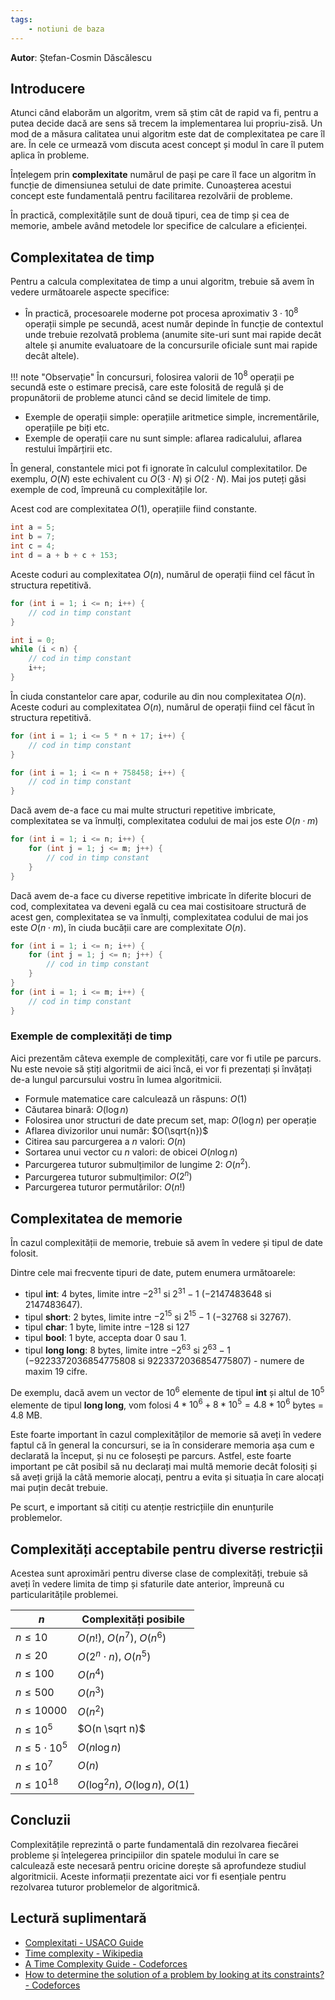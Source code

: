```yaml
---
tags:
    - notiuni de baza
---
```


**Autor**: Ștefan-Cosmin Dăscălescu

## Introducere

Atunci când elaborăm un algoritm, vrem să știm cât de rapid va fi, pentru a putea decide dacă are sens să trecem la implementarea lui propriu-zisă. Un mod de a măsura calitatea unui algoritm este dat de complexitatea pe care îl are. În cele ce urmează vom discuta acest concept și modul în care îl putem aplica în probleme.

Înțelegem prin **complexitate** numărul de pași pe care îl face un algoritm în funcție de dimensiunea setului de date primite. Cunoașterea acestui concept este fundamentală pentru facilitarea rezolvării de probleme. 

În practică, complexitățile sunt de două tipuri, cea de timp și cea de memorie, ambele având metodele lor specifice de calculare a eficienței.

## Complexitatea de timp

Pentru a calcula complexitatea de timp a unui algoritm, trebuie să avem în vedere următoarele aspecte specifice:

* În practică, procesoarele moderne pot procesa aproximativ $3 \cdot 10^8$ operații simple pe secundă, acest număr depinde în funcție de contextul unde trebuie rezolvată problema (anumite site-uri sunt mai rapide decât altele și anumite evaluatoare de la concursurile oficiale sunt mai rapide decât altele).

!!! note "Observație"
    În concursuri, folosirea valorii de $10^8$ operații pe secundă este o estimare precisă, care este folosită de regulă și de propunătorii de probleme atunci când se decid limitele de timp.

* Exemple de operații simple: operațiile aritmetice simple, incrementările, operațiile pe biți etc.
* Exemple de operații care nu sunt simple: aflarea radicalului, aflarea restului împărțirii etc. 

În general, constantele mici pot fi ignorate în calculul complexitatilor. De exemplu, $O(N)$ este echivalent cu $O(3 \cdot N)$ și $O(2 \cdot N)$. Mai jos puteți găsi exemple de cod, împreună cu complexitățile lor.

Acest cod are complexitatea $O(1)$, operațiile fiind constante. 

```cpp
int a = 5;
int b = 7;
int c = 4;
int d = a + b + c + 153;
```

Aceste coduri au complexitatea $O(n)$, numărul de operații fiind cel făcut în structura repetitivă. 

```cpp
for (int i = 1; i <= n; i++) {
    // cod in timp constant
}
```

```cpp
int i = 0;
while (i < n) {
    // cod in timp constant
    i++;
}
```

În ciuda constantelor care apar, codurile au din nou complexitatea $O(n)$.
Aceste coduri au complexitatea $O(n)$, numărul de operații fiind cel făcut în structura repetitivă. 

```cpp
for (int i = 1; i <= 5 * n + 17; i++) {
    // cod in timp constant
}
```

```cpp
for (int i = 1; i <= n + 758458; i++) {
    // cod in timp constant
}
```

Dacă avem de-a face cu mai multe structuri repetitive imbricate, complexitatea se va înmulți, complexitatea codului de mai jos este $O(n \cdot m)$

```cpp
for (int i = 1; i <= n; i++) {
    for (int j = 1; j <= m; j++) {
        // cod in timp constant
    }
}
```

Dacă avem de-a face cu diverse repetitive imbricate în diferite blocuri de cod, complexitatea va deveni egală cu cea mai costisitoare structură de acest gen, complexitatea se va înmulți, complexitatea codului de mai jos este $O(n \cdot m)$, în ciuda bucății care are complexitate $O(n)$.

```cpp
for (int i = 1; i <= n; i++) {
    for (int j = 1; j <= n; j++) {
        // cod in timp constant
    }
}
for (int i = 1; i <= m; i++) {
    // cod in timp constant
}
```

### Exemple de complexități de timp

Aici prezentăm câteva exemple de complexități, care vor fi utile pe parcurs. Nu este nevoie să știți algoritmii de aici încă, ei vor fi prezentați și învățați de-a lungul parcursului vostru în lumea algoritmicii.

- Formule matematice care calculează un răspuns: $O(1)$
- Căutarea binară: $O(\log n)$
- Folosirea unor structuri de date precum set, map: $O(\log n)$ per operație
- Aflarea divizorilor unui număr: $O(\sqrt{n})$
- Citirea sau parcurgerea a $n$ valori: $O(n)$
- Sortarea unui vector cu $n$ valori: de obicei $O(n \log n)$
- Parcurgerea tuturor submulțimilor de lungime $2$: $O(n^2)$.
- Parcurgerea tuturor submulțimilor: $O(2^n)$
- Parcurgerea tuturor permutărilor: $O(n!)$

## Complexitatea de memorie

În cazul complexității de memorie, trebuie să avem în vedere și tipul de date folosit.

Dintre cele mai frecvente tipuri de date, putem enumera următoarele:

* tipul **int**: $4$ bytes, limite intre $-2^{31}$ si $2^{31} - 1$ ($-2147483648$ si $2147483647$).
* tipul **short**: $2$ bytes, limite intre $-2^{15}$ si $2^{15} - 1$ ($-32768$ si $32767$).
* tipul **char**: $1$ byte, limite intre $-128$ si $127$
* tipul **bool**: $1$ byte, accepta doar $0$ sau $1$.
* tipul **long long**: $8$ bytes, limite intre $-2^{63}$ si $2^{63} - 1$ ($-9223372036854775808$ si $9223372036854775807$) - numere de maxim $19$ cifre.

De exemplu, dacă avem un vector de $10^6$ elemente de tipul **int** și altul de $10^5$ elemente de tipul **long long**, vom folosi $4 * 10^6 + 8 * 10^5 = 4.8*10^6$ bytes = $4.8$ MB. 

Este foarte important în cazul complexităților de memorie să aveți în vedere faptul că în general la concursuri, se ia în considerare memoria așa cum e declarată la început, și nu ce folosești pe parcurs. Astfel, este foarte important pe cât posibil să nu declarați mai multă memorie decât folosiți și să aveți grijă la câtă memorie alocați, pentru a evita și situația în care alocați mai puțin decât trebuie.

Pe scurt, e important să citiți cu atenție restricțiile din enunțurile problemelor. 

## Complexități acceptabile pentru diverse restricții

Acestea sunt aproximări pentru diverse clase de complexități, trebuie să aveți în vedere limita de timp și sfaturile date anterior, împreună cu particularitățile problemei.

| $n$                  | Complexități posibile                                            |
| -------------------- | ---------------------------------------------------------------- |
| $n \leq 10$           | $O(n!)$, $O(n^7)$, $O(n^6)$        |
| $n \leq 20$           | $O(2^n \cdot n)$, $O(n^5)$                   |
| $n \leq 100$           | $O(n^4)$                                               |
| $n \leq 500$          | $O(n^3)$                                               |
| $n \leq 10000$         | $O(n^2)$                                               |
| $n \leq 10^5$ | $O(n \sqrt n)$                                         |
| $n \leq 5 \cdot 10^5$ | $O(n \log n)$                                          |
| $n \leq 10^7$ | $O(n)$                                                 |
| $n \leq 10^{18}$      | $O(\log^2 n)$, $O(\log n)$, $O(1)$ |

## Concluzii

Complexitățile reprezintă o parte fundamentală din rezolvarea fiecărei probleme și înțelegerea principiilor din spatele modului în care se calculează este necesară pentru oricine dorește să aprofundeze studiul algoritmicii. Aceste informații prezentate aici vor fi esențiale pentru rezolvarea tuturor problemelor de algoritmică.

## Lectură suplimentară

* [Complexitati - USACO Guide](https://usaco.guide/bronze/time-comp?lang=cpp)
* [Time complexity - Wikipedia](https://en.wikipedia.org/wiki/Time_complexity)
* [A Time Complexity Guide - Codeforces](https://codeforces.com/blog/entry/104888)
* [How to determine the solution of a problem by looking at its constraints? - Codeforces](https://codeforces.com/blog/entry/21344)
